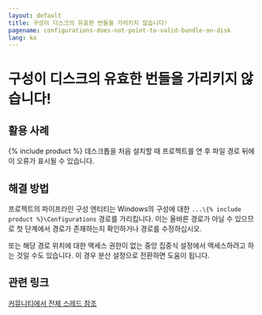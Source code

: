 ```yaml
---
layout: default
title: 구성이 디스크의 유효한 번들을 가리키지 않습니다!
pagename: configurations-does-not-point-to-valid-bundle-on-disk
lang: ko
---
```


# 구성이 디스크의 유효한 번들을 가리키지 않습니다!

## 활용 사례

{% include product %} 데스크톱을 처음 설치할 때 프로젝트를 연 후 파일 경로 뒤에 이 오류가 표시될 수 있습니다.

## 해결 방법

프로젝트의 파이프라인 구성 엔티티는 Windows의 구성에 대한 `...\{% include product %}\Configurations` 경로를 가리킵니다. 이는 올바른 경로가 아닐 수 있으므로 첫 단계에서 경로가 존재하는지 확인하거나 경로를 수정하십시오.

또는 해당 경로 위치에 대한 액세스 권한이 없는 중앙 집중식 설정에서 액세스하려고 하는 것일 수도 있습니다. 이 경우 분산 설정으로 전환하면 도움이 됩니다.


## 관련 링크

[커뮤니티에서 전체 스레드 참조](https://community.shotgridsoftware.com/t/first-time-setting-up-shotgun-and-i-have-this-error/9384)